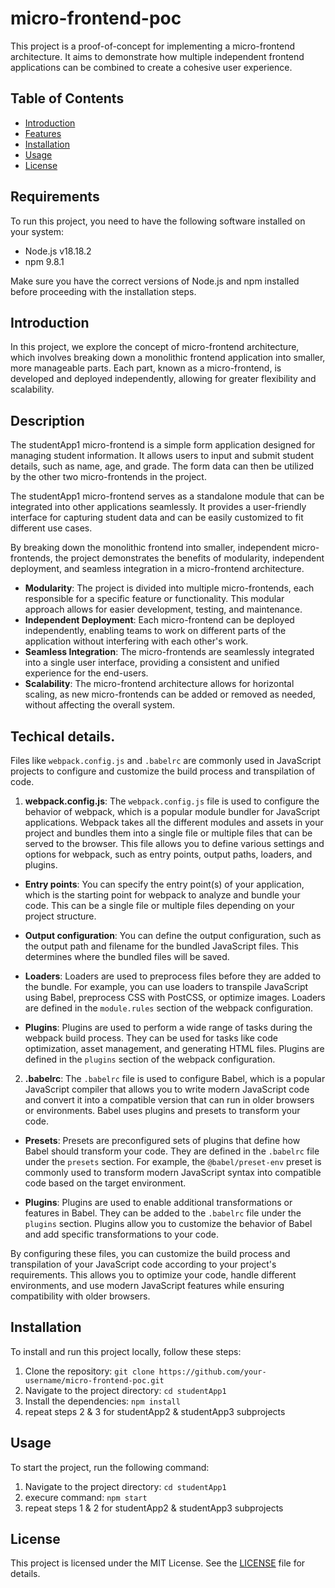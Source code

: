 # micro-frontend-poc

This project is a proof-of-concept for implementing a micro-frontend architecture. It aims to demonstrate how multiple independent frontend applications can be combined to create a cohesive user experience.

## Table of Contents
- [Introduction](#introduction)
- [Features](#features)
- [Installation](#installation)
- [Usage](#usage)
- [License](#license)

## Requirements
To run this project, you need to have the following software installed on your system:
- Node.js v18.18.2
- npm 9.8.1

Make sure you have the correct versions of Node.js and npm installed before proceeding with the installation steps.



## Introduction
In this project, we explore the concept of micro-frontend architecture, which involves breaking down a monolithic frontend application into smaller, more manageable parts. Each part, known as a micro-frontend, is developed and deployed independently, allowing for greater flexibility and scalability.

## Description
The studentApp1 micro-frontend is a simple form application designed for managing student information. It allows users to input and submit student details, such as name, age, and grade. The form data can then be utilized by the other two micro-frontends in the project.

The studentApp1 micro-frontend serves as a standalone module that can be integrated into other applications seamlessly. It provides a user-friendly interface for capturing student data and can be easily customized to fit different use cases.

By breaking down the monolithic frontend into smaller, independent micro-frontends, the project demonstrates the benefits of modularity, independent deployment, and seamless integration in a micro-frontend architecture.


- **Modularity**: The project is divided into multiple micro-frontends, each responsible for a specific feature or functionality. This modular approach allows for easier development, testing, and maintenance.
- **Independent Deployment**: Each micro-frontend can be deployed independently, enabling teams to work on different parts of the application without interfering with each other's work.
- **Seamless Integration**: The micro-frontends are seamlessly integrated into a single user interface, providing a consistent and unified experience for the end-users.
- **Scalability**: The micro-frontend architecture allows for horizontal scaling, as new micro-frontends can be added or removed as needed, without affecting the overall system.

## Techical details.

Files like `webpack.config.js` and `.babelrc` are commonly used in JavaScript projects to configure and customize the build process and transpilation of code.

1. **webpack.config.js**: 
The `webpack.config.js` file is used to configure the behavior of webpack, which is a popular module bundler for JavaScript applications. Webpack takes all the different modules and assets in your project and bundles them into a single file or multiple files that can be served to the browser. This file allows you to define various settings and options for webpack, such as entry points, output paths, loaders, and plugins.

- **Entry points**: You can specify the entry point(s) of your application, which is the starting point for webpack to analyze and bundle your code. This can be a single file or multiple files depending on your project structure.

- **Output configuration**: You can define the output configuration, such as the output path and filename for the bundled JavaScript files. This determines where the bundled files will be saved.

- **Loaders**: Loaders are used to preprocess files before they are added to the bundle. For example, you can use loaders to transpile JavaScript using Babel, preprocess CSS with PostCSS, or optimize images. Loaders are defined in the `module.rules` section of the webpack configuration.

- **Plugins**: Plugins are used to perform a wide range of tasks during the webpack build process. They can be used for tasks like code optimization, asset management, and generating HTML files. Plugins are defined in the `plugins` section of the webpack configuration.

2. **.babelrc**:
The `.babelrc` file is used to configure Babel, which is a popular JavaScript compiler that allows you to write modern JavaScript code and convert it into a compatible version that can run in older browsers or environments. Babel uses plugins and presets to transform your code.

- **Presets**: Presets are preconfigured sets of plugins that define how Babel should transform your code. They are defined in the `.babelrc` file under the `presets` section. For example, the `@babel/preset-env` preset is commonly used to transform modern JavaScript syntax into compatible code based on the target environment.

- **Plugins**: Plugins are used to enable additional transformations or features in Babel. They can be added to the `.babelrc` file under the `plugins` section. Plugins allow you to customize the behavior of Babel and add specific transformations to your code.

By configuring these files, you can customize the build process and transpilation of your JavaScript code according to your project's requirements. This allows you to optimize your code, handle different environments, and use modern JavaScript features while ensuring compatibility with older browsers.


## Installation
To install and run this project locally, follow these steps:

1. Clone the repository: `git clone https://github.com/your-username/micro-frontend-poc.git`
2. Navigate to the project directory: `cd studentApp1`
3. Install the dependencies: `npm install`
4. repeat steps 2 & 3 for studentApp2 & studentApp3 subprojects

## Usage
To start the project, run the following command:
1. Navigate to the project directory: `cd studentApp1`
2. execure command: `npm start`
4. repeat steps 1 & 2 for studentApp2 & studentApp3 subprojects

## License
This project is licensed under the MIT License. See the [LICENSE](LICENSE) file for details.